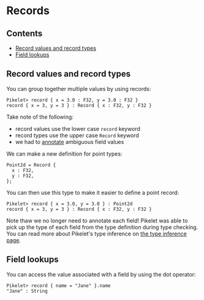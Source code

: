 # Records

## Contents

- [Record values and record types](#record-values-and-record-types)
- [Field lookups](#field-lookups)

## Record values and record types

You can group together multiple values by using records:

```pikelet-repl
Pikelet> record { x = 3.0 : F32, y = 3.0 : F32 }
record { x = 3, y = 3 } : Record { x : F32, y : F32 }
```

Take note of the following:

- record values use the lower case `record` keyword
- record types use the upper case `Record` keyword
- we had to [annotate](#type-annotations) ambiguous field values

We can make a new definition for point types:

```pikelet
Point2d = Record {
  x : F32,
  y : F32,
};
```

You can then use this type to make it easier to define a point record:

```pikelet-repl
Pikelet> record { x = 3.0, y = 3.0 } : Point2d
record { x = 3, y = 3 } : Record { x : F32, y : F32 }
```

Note thaw we no longer need to annotate each field! Pikelet was able to pick up
the type of each field from the type definition during type checking. You can
read more about Pikelet's type inference on [the type inference page](./type-inference).

## Field lookups

You can access the value associated with a field by using the dot operator:

```pikelet-repl
Pikelet> record { name = "Jane" }.name
"Jane" : String
```
